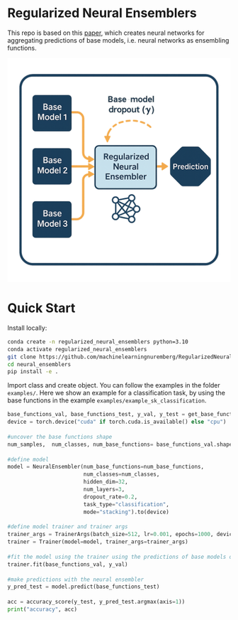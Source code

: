 # Regularized Neural Ensemblers

This repo is based on this [paper](https://arxiv.org/abs/2410.04520), which creates neural networks for aggregating predictions of base models, i.e. neural networks as ensembling functions.

![alt text](images/architecture.png)


# Quick Start

Install locally:


```bash
conda create -n regularized_neural_ensemblers python=3.10
conda activate regularized_neural_ensemblers
git clone https://github.com/machinelearningnuremberg/RegularizedNeuralEnsemblers.git
cd neural_ensemblers
pip install -e .
```

Import class and create object. You can follow the examples in the folder `examples/`. Here we show an example for a classification task, by using the base functions in the example `examples/example_sk_classification`. 

```python
base_functions_val, base_functions_test, y_val, y_test = get_base_functions()
device = torch.device("cuda" if torch.cuda.is_available() else "cpu")

#uncover the base functions shape
num_samples,  num_classes, num_base_functions= base_functions_val.shape

#define model
model = NeuralEnsembler(num_base_functions=num_base_functions,
                        num_classes=num_classes,
                        hidden_dim=32,
                        num_layers=3,
                        dropout_rate=0.2,
                        task_type="classification", 
                        mode="stacking").to(device)

#define model trainer and trainer args
trainer_args = TrainerArgs(batch_size=512, lr=0.001, epochs=1000, device=device)
trainer = Trainer(model=model, trainer_args=trainer_args)

#fit the model using the trainer using the predictions of base models on validation set
trainer.fit(base_functions_val, y_val)

#make predictions with the neural ensembler
y_pred_test = model.predict(base_functions_test)

acc = accuracy_score(y_test, y_pred_test.argmax(axis=1))
print("accuracy", acc)
```